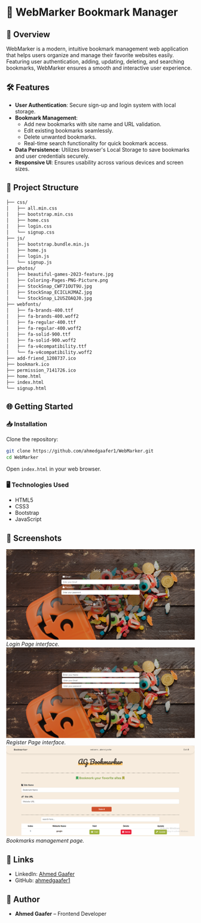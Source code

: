 # 📌 WebMarker Bookmark Manager

## 🚀 Overview

WebMarker is a modern, intuitive bookmark management web application that helps users organize and manage their favorite websites easily. Featuring user authentication, adding, updating, deleting, and searching bookmarks, WebMarker ensures a smooth and interactive user experience.

## 🛠️ Features

- **User Authentication**: Secure sign-up and login system with local storage.
- **Bookmark Management**:
  - Add new bookmarks with site name and URL validation.
  - Edit existing bookmarks seamlessly.
  - Delete unwanted bookmarks.
  - Real-time search functionality for quick bookmark access.
- **Data Persistence**: Utilizes browser's Local Storage to save bookmarks and user credentials securely.
- **Responsive UI**: Ensures usability across various devices and screen sizes.

## 📁 Project Structure

```
├── css/
│   ├── all.min.css
│   ├── bootstrap.min.css
│   ├── home.css
│   ├── login.css
│   └── signup.css
├── js/
│   ├── bootstrap.bundle.min.js
│   ├── home.js
│   ├── login.js
│   └── signup.js
├── photos/
│   ├── beautiful-games-2023-feature.jpg
│   ├── Coloring-Pages-PNG-Picture.png
│   ├── StockSnap_CWF71OUT9U.jpg
│   ├── StockSnap_ECICLHJMAZ.jpg
│   └── StockSnap_L2USZOAQJ0.jpg
├── webfonts/
│   ├── fa-brands-400.ttf
│   ├── fa-brands-400.woff2
│   ├── fa-regular-400.ttf
│   ├── fa-regular-400.woff2
│   ├── fa-solid-900.ttf
│   ├── fa-solid-900.woff2
│   ├── fa-v4compatibility.ttf
│   └── fa-v4compatibility.woff2
├── add-friend_1208737.ico
├── bookmark.ico
├── permission_7141726.ico
├── home.html
├── index.html
└── signup.html
```

## 🌐 Getting Started

### 📥 Installation

Clone the repository:

```bash
git clone https://github.com/ahmedgaafer1/WebMarker.git
cd WebMarker
```

Open `index.html` in your web browser.

### 🖥️ Technologies Used

- HTML5
- CSS3
- Bootstrap
- JavaScript

## 📸 Screenshots

![Login Page](/screenshots/1.png)
_Login Page interface._
![Register Page](/screenshots/2.png)
_Register Page interface._
![Bookmarks Page](/screenshots/3.png)
_Bookmarks management page._

## 🔗 Links

- LinkedIn: [Ahmed Gaafer](https://www.linkedin.com/in/ahmedgaafer/)
- GitHub: [ahmedgaafer1](https://github.com/ahmedgaafer1)

## 📝 Author

- **Ahmed Gaafer** – Frontend Developer
